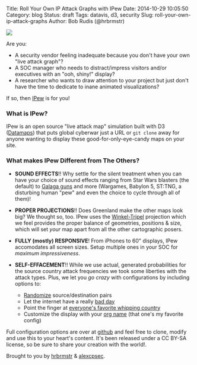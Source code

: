 Title: Roll Your Own IP Attack Graphs with IPew
Date: 2014-10-29 10:05:50
Category: blog
Status: draft
Tags: datavis, d3, security
Slug: roll-your-own-ip-attack-graphs
Author: Bob Rudis (@hrbrmstr)

<img src="https://raw.githubusercontent.com/hrbrmstr/pewpew/master/pewpew.png" style="max-width:100%"/> 

Are you:

- A security vendor feeling inadequate because you don't have your own "live attack graph"?
- A SOC manager who needs to distract/impress visitors and/or executives with an "ooh, shiny!" display?
- A researcher who wants to draw attention to your project but just don't have the time to dedicate to inane animated visualizations? 

If so, then [IPew](http://ocularwarfare.com/ipew) is for you!

### What is IPew?

IPew is an open source "live attack map" simulation built with D3 ([Datamaps](http://datamaps.github.io/)) that puts global cyberwar just a URL or `git clone` away for anyone wanting to display these good-for-only-eye-candy maps on your site.

### What makes IPew Different from The Others?

- **SOUND EFFECTS**!! Why settle for the silent treatment when you can have your choice of sound effects ranging from Star Wars blasters (the default) to [Galaga guns](http://ocularwarfare.com/ipew?galaga=1) and more (Wargames, Babylon 5, ST:TNG, a disturbing human "pew" and even the choice to cycle through all of them)!

- **PROPER PROJECTIONS**!! Does Greenland make the other maps look big? We thought so, too. IPew uses the [Winkel-Tripel](http://xkcd.com/977/) projection which we feel provides the proper balance of geometries, positions & size, which will set _your_ map apart from all the other cartographic posers.
  
- **FULLY (mostly) RESPONSIVE**! From iPhones to 60" displays, IPew accomodates all screen sizes. Setup multiple ones in your SOC for *maximum impressiveness*.

- **SELF-EFFACEMENT**!! While we use actual, generated probabilities for the source country attack frequencies we took some liberties with the attack types. Plus, we let you *go crazy* with configurations by including options to:

    * [Randomize](http://ocularwarfare.com/ipew?random_mode=1) source/destination pairs
    * Let the internet have a really [bad day](http://ocularwarfare.com/ipew?bad_day=1&nofx=1)
    * Point the finger at [everyone's favorite whipping country](http://ocularwarfare.com/ipew?china_mode=1&wargames=1)
    * Customize the display with your [org name](http://ocularwarfare.com/ipew?china_mode=1&allfx=1&org_name=Mandiant) (that one's my favorite config)

Full configuration options are over at [github](https://github.com/hrbrmstr/pewpew) and feel free to clone, modify and use this to your heart's content. It's been released under a CC BY-SA license, so be sure to share your creation with the world!.

Brought to you by [hrbrmstr](http://twitter.com/hrbrmstr) & [alexcpsec](http://twitter.com/alexcpsec).